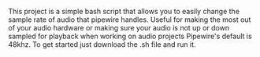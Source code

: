 This project is a simple bash script that allows you to easily change the sample rate of audio that pipewire handles.
Useful for making the most out of your audio hardware or making sure your audio is not up or down sampled for playback when working on audio projects
Pipewire's default is 48khz. To get started just download the .sh file and run it.
